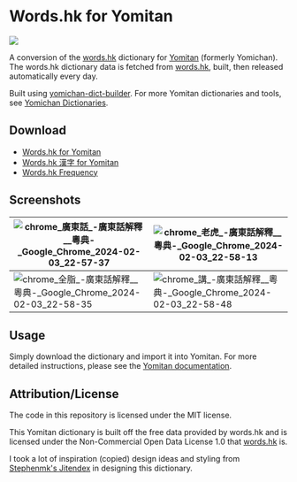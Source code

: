 # Words.hk for Yomitan

[![](https://img.shields.io/github/v/tag/marvnc/wordshk-yomitan?style=for-the-badge&label=Last%20Release)](https://github.com/MarvNC/wordshk-yomitan/releases/latest)

A conversion of the [words.hk](https://words.hk) dictionary for
[Yomitan](https://github.com/themoeway/yomitan) (formerly Yomichan). The
words.hk dictionary data is fetched from
[words.hk](https://words.hk/faiman/analysis/), built, then released
automatically every day.

Built using
[yomichan-dict-builder](https://github.com/MarvNC/yomichan-dict-builder). For
more Yomitan dictionaries and tools, see
[Yomichan Dictionaries](https://github.com/MarvNC/yomichan-dictionaries).

## Download

- [Words.hk for Yomitan](https://github.com/MarvNC/wordshk-yomitan/releases/latest)
- [Words.hk 漢字 for Yomitan](https://github.com/MarvNC/wordshk-yomitan/releases/latest)
- [Words.hk Frequency](https://drive.google.com/open?id=14kx0q9EBftwqaZPw55y9USkXFQlUrjf1&usp=drive_fs)

## Screenshots

| ![chrome_廣東話_-_廣東話解釋__粵典_-_Google_Chrome_2024-02-03_22-57-37](https://github.com/MarvNC/wordshk-yomitan/assets/17340496/83eacfc1-6e31-453c-91c2-a8dac3be0bc4) | ![chrome_老虎_-_廣東話解釋__粵典_-_Google_Chrome_2024-02-03_22-58-13](https://github.com/MarvNC/wordshk-yomitan/assets/17340496/e882daa8-6fc4-491d-930e-ca9a0a081193) |
| ----------------------------------------------------------------------------------------------------------------------------------------------------------------------- | --------------------------------------------------------------------------------------------------------------------------------------------------------------------- |
| ![chrome_全脂_-_廣東話解釋__粵典_-_Google_Chrome_2024-02-03_22-58-35](https://github.com/MarvNC/wordshk-yomitan/assets/17340496/51fa78ba-c882-4f8c-b159-57a86f08e74b)   | ![chrome_講_-_廣東話解釋__粵典_-_Google_Chrome_2024-02-03_22-58-48](https://github.com/MarvNC/wordshk-yomitan/assets/17340496/233798e0-2363-48c4-9c11-6665e6262ef2)   |

## Usage

Simply download the dictionary and import it into Yomitan. For more detailed
instructions, please see the
[Yomitan documentation](https://github.com/themoeway/yomitan).

## Attribution/License

The code in this repository is licensed under the MIT license.

This Yomitan dictionary is built off the free data provided by words.hk and is
licensed under the Non-Commercial Open Data License 1.0 that
[words.hk](https://words.hk/base/hoifong/) is.

I took a lot of inspiration (copied) design ideas and styling from
[Stephenmk's Jitendex](https://github.com/stephenmk/Jitendex) in designing this
dictionary.
